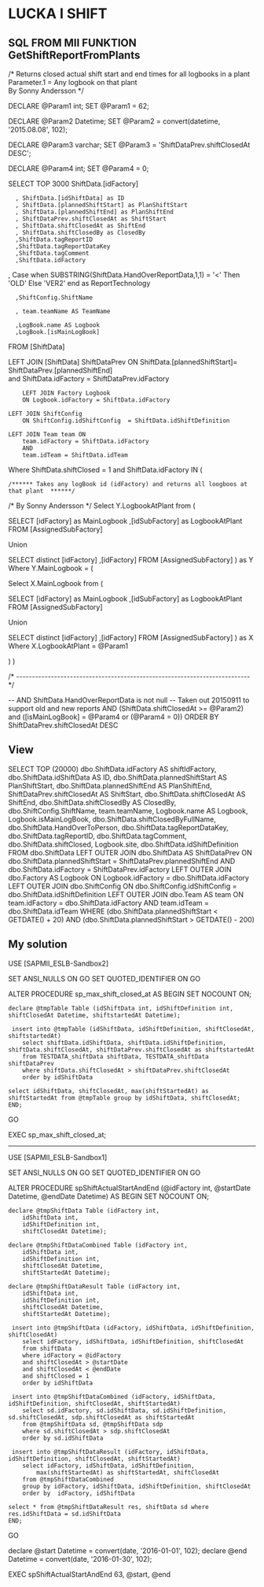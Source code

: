 LUCKA I SHIFT
==============


SQL FROM MII FUNKTION GetShiftReportFromPlants
----------------------------------------------

/* Returns closed actual shift start and end times for all logbooks in a plant 
   Parameter.1 = Any logbook on that plant    
   By Sonny Andersson  */

DECLARE @Param1 int;
SET @Param1 = 62;

DECLARE @Param2 Datetime;
SET @Param2 = convert(datetime, '2015.08.08', 102);

DECLARE @Param3 varchar;
SET @Param3 = 'ShiftDataPrev.shiftClosedAt DESC';

DECLARE @Param4 int;
SET @Param4 = 0;
   
SELECT TOP 3000 ShiftData.[idFactory]

      , ShiftData.[idShiftData] as ID
      , ShiftData.[plannedShiftStart] as PlanShiftStart
      , ShiftData.[plannedShiftEnd] as PlanShiftEnd
      , ShiftDataPrev.shiftClosedAt as ShiftStart
      , ShiftData.shiftClosedAt as ShiftEnd
      , ShiftData.shiftClosedBy as ClosedBy
      ,ShiftData.tagReportID
      ,ShiftData.tagReportDataKey
      ,ShiftData.tagComment
      ,ShiftData.idFactory

, Case when SUBSTRING(ShiftData.HandOverReportData,1,1) = '<' Then 'OLD' Else 'VER2' end as ReportTechnology

      ,ShiftConfig.ShiftName

      , team.teamName AS TeamName

      ,LogBook.name AS Logbook
      ,LogBook.[isMainLogBook]
  FROM 
	[ShiftData]
	
   LEFT JOIN 
	[ShiftData] ShiftDataPrev
       		ON ShiftData.[plannedShiftStart]= ShiftDataPrev.[plannedShiftEnd]  
		and ShiftData.idFactory = ShiftDataPrev.idFactory

    	LEFT JOIN Factory Logbook
		ON Logbook.idFactory = ShiftData.idFactory   

	LEFT JOIN ShiftConfig 
		ON ShiftConfig.idShiftConfig  = ShiftData.idShiftDefinition 

	LEFT JOIN Team team ON
		team.idFactory = ShiftData.idFactory
		AND
		team.idTeam = ShiftData.idTeam

  Where 
	ShiftData.shiftClosed = 1 and 
	ShiftData.idFactory IN (
	
	
	/****** Takes any logBook id (idFactory) and returns all loogboos at that plant  ******/
/*  By Sonny Andersson */
Select Y.LogbookAtPlant from (

SELECT [idFactory] as MainLogbook
      ,[idSubFactory] as LogbookAtPlant
  FROM [AssignedSubFactory] 
  
  Union
  
SELECT distinct [idFactory]
      ,[idFactory]
  FROM [AssignedSubFactory] 
  ) as Y 
  Where Y.MainLogbook = (
  

Select X.MainLogbook from (

SELECT [idFactory] as MainLogbook
      ,[idSubFactory] as LogbookAtPlant
  FROM [AssignedSubFactory] 
  
  Union
  
SELECT distinct [idFactory]
      ,[idFactory]
  FROM [AssignedSubFactory] 
  ) as X 
  Where X.LogbookAtPlant = @Param1
  
  )
)	
	
/* -------------------------------------------------------------------------- */	
	
	
	
--	   AND 	ShiftData.HandOverReportData is not null    -- Taken out 20150911 to support old and new reports
	AND (ShiftData.shiftClosedAt >= @Param2)  
	and ([isMainLogBook] = @Param4 or (@Param4 = 0))
ORDER BY
ShiftDataPrev.shiftClosedAt DESC

View
-----


SELECT        TOP (20000) dbo.ShiftData.idFactory AS shiftIdFactory, dbo.ShiftData.idShiftData AS ID, dbo.ShiftData.plannedShiftStart AS PlanShiftStart, 
                         dbo.ShiftData.plannedShiftEnd AS PlanShiftEnd, ShiftDataPrev.shiftClosedAt AS ShiftStart, dbo.ShiftData.shiftClosedAt AS ShiftEnd, 
                         dbo.ShiftData.shiftClosedBy AS ClosedBy, dbo.ShiftConfig.ShiftName, team.teamName, Logbook.name AS Logbook, Logbook.isMainLogBook, 
                         dbo.ShiftData.shiftClosedByFullName, dbo.ShiftData.HandOverToPerson, dbo.ShiftData.tagReportDataKey, dbo.ShiftData.tagReportID, dbo.ShiftData.tagComment, 
                         dbo.ShiftData.shiftClosed, Logbook.site, dbo.ShiftData.idShiftDefinition
FROM            dbo.ShiftData LEFT OUTER JOIN
                         dbo.ShiftData AS ShiftDataPrev ON dbo.ShiftData.plannedShiftStart = ShiftDataPrev.plannedShiftEnd AND 
                         dbo.ShiftData.idFactory = ShiftDataPrev.idFactory LEFT OUTER JOIN
                         dbo.Factory AS Logbook ON Logbook.idFactory = dbo.ShiftData.idFactory LEFT OUTER JOIN
                         dbo.ShiftConfig ON dbo.ShiftConfig.idShiftConfig = dbo.ShiftData.idShiftDefinition LEFT OUTER JOIN
                         dbo.Team AS team ON team.idFactory = dbo.ShiftData.idFactory AND team.idTeam = dbo.ShiftData.idTeam
WHERE        (dbo.ShiftData.plannedShiftStart < GETDATE() + 20) AND (dbo.ShiftData.plannedShiftStart > GETDATE() - 200)



My solution
-----------


USE [SAPMII_ESLB-Sandbox2]

SET ANSI_NULLS ON
GO
SET QUOTED_IDENTIFIER ON
GO

ALTER PROCEDURE sp_max_shift_closed_at
AS
BEGIN
	SET NOCOUNT ON;

	declare @tmpTable Table (idShiftData int, idShiftDefinition int, shiftClosedAt Datetime, shiftstartedAt Datetime);

	 insert into @tmpTable (idShiftData, idShiftDefinition, shiftClosedAt, shiftstartedAt)
		select shiftData.idShiftData, shiftData.idShiftDefinition, shiftData.shiftClosedAt, shiftDataPrev.shiftClosedAt as shiftstartedAt
		from TESTDATA_shiftData shiftData, TESTDATA_shiftData shiftDataPrev
		where shiftData.shiftClosedAt > shiftDataPrev.shiftClosedAt
		order by idShiftData

	select idShiftData, shiftClosedAt, max(shiftStartedAt) as shiftStartedAt from @tmpTable group by idShiftData, shiftClosedAt;
	END;
GO

EXEC sp_max_shift_closed_at;

----

USE [SAPMII_ESLB-Sandbox1]

SET ANSI_NULLS ON
GO
SET QUOTED_IDENTIFIER ON
GO

ALTER PROCEDURE spShiftActualStartAndEnd (@idFactory int, @startDate Datetime, @endDate Datetime)
AS
BEGIN
	SET NOCOUNT ON;

	declare @tmpShiftData Table (idFactory int,
		idShiftData int, 
		idShiftDefinition int, 
		shiftClosedAt Datetime);

	declare @tmpShiftDataCombined Table (idFactory int,
		idShiftData int, 
		idShiftDefinition int, 
		shiftClosedAt Datetime,
		shiftStartedAt Datetime);

	declare @tmpShiftDataResult Table (idFactory int,
		idShiftData int, 
		idShiftDefinition int, 
		shiftClosedAt Datetime,
		shiftStartedAt Datetime);

	 insert into @tmpShiftData (idFactory, idShiftData, idShiftDefinition, shiftClosedAt)
		select idFactory, idShiftData, idShiftDefinition, shiftClosedAt
		from shiftData
		where idFactory = @idFactory
		and shiftClosedAt > @startDate
		and shiftClosedAt < @endDate
		and shiftClosed = 1
		order by idShiftData

	 insert into @tmpShiftDataCombined (idFactory, idShiftData, idShiftDefinition, shiftClosedAt, shiftStartedAt)
		select sd.idFactory, sd.idShiftData, sd.idShiftDefinition, sd.shiftClosedAt, sdp.shiftClosedAt as shiftStartedAt
		from @tmpShiftData sd, @tmpShiftData sdp
		where sd.shiftClosedAt > sdp.shiftClosedAt
		order by sd.idShiftData

	 insert into @tmpShiftDataResult (idFactory, idShiftData, idShiftDefinition, shiftClosedAt, shiftStartedAt)
		select idFactory, idShiftData, idShiftDefinition,
			max(shiftStartedAt) as shiftStartedAt, shiftClosedAt 
		from @tmpShiftDataCombined 
		group by idFactory, idShiftData, idShiftDefinition, shiftClosedAt
		order by  idFactory, idShiftData

	select * from @tmpShiftDataResult res, shiftData sd where res.idShiftData = sd.idShiftData
	END;
GO

declare @start Datetime = convert(date, '2016-01-01', 102);
declare @end Datetime = convert(date, '2016-01-30', 102);

EXEC spShiftActualStartAndEnd 63, @start, @end